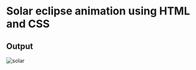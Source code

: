 # Solar eclipse animation using HTML and CSS 
## Output
![solar](https://user-images.githubusercontent.com/108792404/227696785-9c59bbeb-6b5e-4a8b-87c6-ff3f22fdc5cf.gif)
